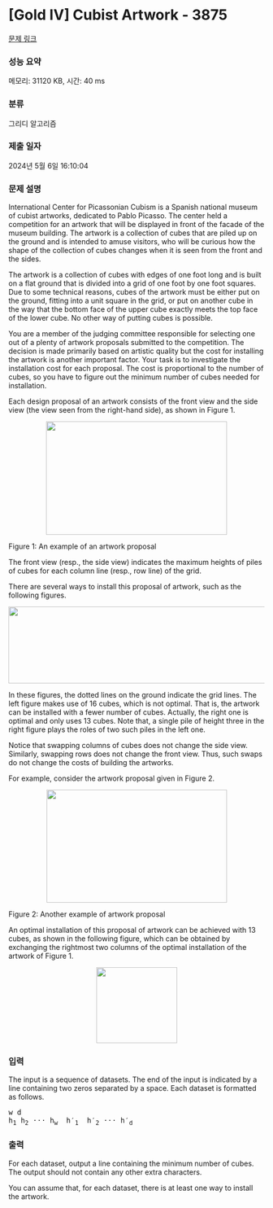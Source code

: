 # [Gold IV] Cubist Artwork - 3875 

[문제 링크](https://www.acmicpc.net/problem/3875) 

### 성능 요약

메모리: 31120 KB, 시간: 40 ms

### 분류

그리디 알고리즘

### 제출 일자

2024년 5월 6일 16:10:04

### 문제 설명

<p>International Center for Picassonian Cubism is a Spanish national museum of cubist artworks, dedicated to Pablo Picasso. The center held a competition for an artwork that will be displayed in front of the facade of the museum building. The artwork is a collection of cubes that are piled up on the ground and is intended to amuse visitors, who will be curious how the shape of the collection of cubes changes when it is seen from the front and the sides.</p>

<p>The artwork is a collection of cubes with edges of one foot long and is built on a flat ground that is divided into a grid of one foot by one foot squares. Due to some technical reasons, cubes of the artwork must be either put on the ground, fitting into a unit square in the grid, or put on another cube in the way that the bottom face of the upper cube exactly meets the top face of the lower cube. No other way of putting cubes is possible.</p>

<p>You are a member of the judging committee responsible for selecting one out of a plenty of artwork proposals submitted to the competition. The decision is made primarily based on artistic quality but the cost for installing the artwork is another important factor. Your task is to investigate the installation cost for each proposal. The cost is proportional to the number of cubes, so you have to figure out the minimum number of cubes needed for installation.</p>

<p>Each design proposal of an artwork consists of the front view and the side view (the view seen from the right-hand side), as shown in Figure 1.</p>

<p style="text-align:center"><img alt="" src="https://www.acmicpc.net/upload/imagesa/figure1.png" style="height:223px; width:356px"></p>

<p>Figure 1: An example of an artwork proposal</p>

<p>The front view (resp., the side view) indicates the maximum heights of piles of cubes for each column line (resp., row line) of the grid.</p>

<p>There are several ways to install this proposal of artwork, such as the following figures.</p>

<p style="text-align:center"><img alt="" src="https://www.acmicpc.net/upload/imagesa/figure1_2.png" style="height:151px; width:513px"></p>

<p>In these figures, the dotted lines on the ground indicate the grid lines. The left figure makes use of 16 cubes, which is not optimal. That is, the artwork can be installed with a fewer number of cubes. Actually, the right one is optimal and only uses 13 cubes. Note that, a single pile of height three in the right figure plays the roles of two such piles in the left one.</p>

<p>Notice that swapping columns of cubes does not change the side view. Similarly, swapping rows does not change the front view. Thus, such swaps do not change the costs of building the artworks.</p>

<p>For example, consider the artwork proposal given in Figure 2.</p>

<p style="text-align:center"><img alt="" src="https://www.acmicpc.net/upload/imagesa/figure2.png" style="height:222px; width:355px"></p>

<p>Figure 2: Another example of artwork proposal</p>

<p>An optimal installation of this proposal of artwork can be achieved with 13 cubes, as shown in the following figure, which can be obtained by exchanging the rightmost two columns of the optimal installation of the artwork of Figure 1.</p>

<p style="text-align:center"><img alt="" src="https://www.acmicpc.net/upload/imagesa/figure2_2.png" style="height:149px; width:159px"></p>

### 입력 

 <p>The input is a sequence of datasets. The end of the input is indicated by a line containing two zeros separated by a space. Each dataset is formatted as follows.</p>

<pre>w d
h<sub>1</sub> h<sub>2</sub> ··· h<sub>w</sub>  h′<sub>1</sub>  h′<sub>2</sub> ··· h′<sub>d</sub>
</pre>

### 출력 

 <p>For each dataset, output a line containing the minimum number of cubes. The output should not contain any other extra characters.</p>

<p>You can assume that, for each dataset, there is at least one way to install the artwork.</p>

